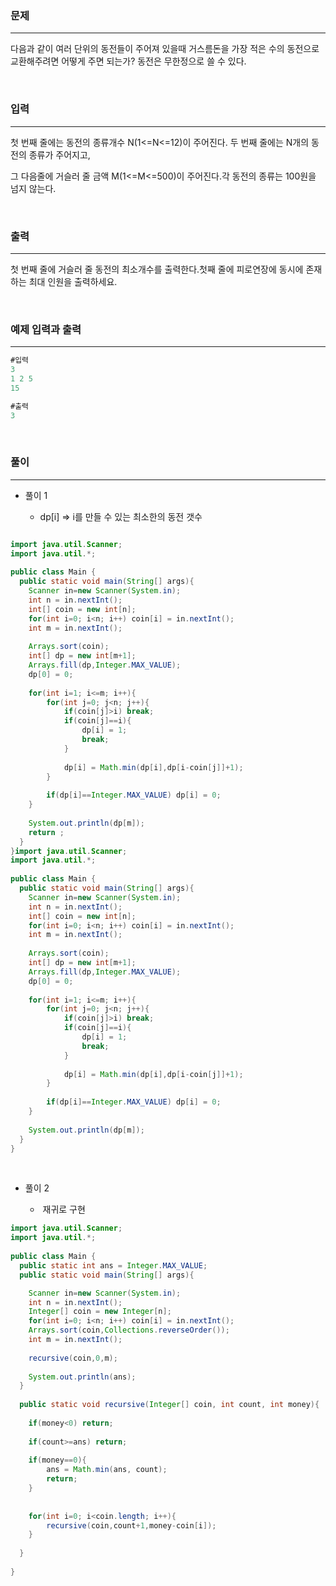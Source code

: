 ### 문제

---

다음과 같이 여러 단위의 동전들이 주어져 있을때 거스름돈을 가장 적은 수의 동전으로 교환해주려면 어떻게 주면 되는가? 동전은 무한정으로 쓸 수 있다.

<br>

### 입력

---

첫 번째 줄에는 동전의 종류개수 N(1<=N<=12)이 주어진다. 두 번째 줄에는 N개의 동전의 종류가 주어지고,

그 다음줄에 거슬러 줄 금액 M(1<=M<=500)이 주어진다.각 동전의 종류는 100원을 넘지 않는다.

<br>

### 출력

---

첫 번째 줄에 거슬러 줄 동전의 최소개수를 출력한다.첫째 줄에 피로연장에 동시에 존재하는 최대 인원을 출력하세요.

<br>

### 예제 입력과 출력

---

```java
#입력
3
1 2 5
15
```

```java
#출력
3
```

<br>

### 풀이

---

- 풀이 1
  
  - dp[i] => i를 만들 수 있는 최소한의 동전 갯수

```java

import java.util.Scanner;
import java.util.*;
  
public class Main {
  public static void main(String[] args){
    Scanner in=new Scanner(System.in);
    int n = in.nextInt();
   	int[] coin = new int[n];
    for(int i=0; i<n; i++) coin[i] = in.nextInt();
    int m = in.nextInt();
    
    Arrays.sort(coin);
    int[] dp = new int[m+1];
    Arrays.fill(dp,Integer.MAX_VALUE);
    dp[0] = 0;
    
    for(int i=1; i<=m; i++){
    	for(int j=0; j<n; j++){
        	if(coin[j]>i) break;
          	if(coin[j]==i){
            	dp[i] = 1;
              	break;
            }
          
          	dp[i] = Math.min(dp[i],dp[i-coin[j]]+1);
        }
      
      	if(dp[i]==Integer.MAX_VALUE) dp[i] = 0;
    }
    
    System.out.println(dp[m]);
    return ;
  }
}import java.util.Scanner;
import java.util.*;
  
public class Main {
  public static void main(String[] args){
    Scanner in=new Scanner(System.in);
    int n = in.nextInt();
   	int[] coin = new int[n];
    for(int i=0; i<n; i++) coin[i] = in.nextInt();
    int m = in.nextInt();
    
    Arrays.sort(coin);
    int[] dp = new int[m+1];
    Arrays.fill(dp,Integer.MAX_VALUE);
    dp[0] = 0;
    
    for(int i=1; i<=m; i++){
    	for(int j=0; j<n; j++){
        	if(coin[j]>i) break;
          	if(coin[j]==i){
            	dp[i] = 1;
              	break;
            }
          
          	dp[i] = Math.min(dp[i],dp[i-coin[j]]+1);
        }
      
      	if(dp[i]==Integer.MAX_VALUE) dp[i] = 0;
    }
    
    System.out.println(dp[m]);
  }
}
```

<br>

- 풀이 2
  
  -  재귀로 구현

```java
import java.util.Scanner;
import java.util.*;
  
public class Main {
  public static int ans = Integer.MAX_VALUE;
  public static void main(String[] args){

    Scanner in=new Scanner(System.in);
    int n = in.nextInt();
   	Integer[] coin = new Integer[n];
    for(int i=0; i<n; i++) coin[i] = in.nextInt();
    Arrays.sort(coin,Collections.reverseOrder());
    int m = in.nextInt();
    
   	recursive(coin,0,m);
    
    System.out.println(ans);
  }
  
  public static void recursive(Integer[] coin, int count, int money){
  	
    if(money<0) return;
        
    if(count>=ans) return;
    
    if(money==0){
    	ans = Math.min(ans, count);
      	return;
    }
    
    
    for(int i=0; i<coin.length; i++){
    	recursive(coin,count+1,money-coin[i]);
    }
    
  }
  
}
```
